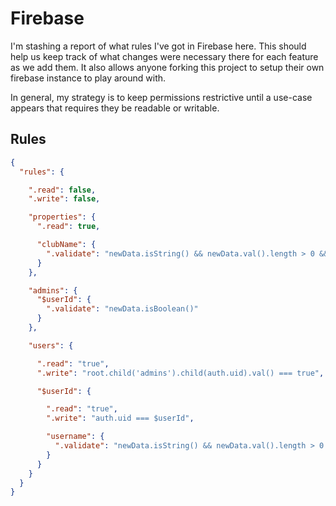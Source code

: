 # Firebase

I'm stashing a report of what rules I've got in Firebase here. This should help us keep track of what changes were necessary there for each feature as we add them. It also allows anyone forking this project to setup their own firebase instance to play around with.

In general, my strategy is to keep permissions restrictive until a use-case appears that requires they be readable or writable.

## Rules

```json
{
  "rules": {

    ".read": false,
    ".write": false,

    "properties": {
      ".read": true,

      "clubName": {
        ".validate": "newData.isString() && newData.val().length > 0 && newData.val().length <= 50"
      }
    },

    "admins": {
      "$userId": {
        ".validate": "newData.isBoolean()"
      }
    },

    "users": {

      ".read": "true",
      ".write": "root.child('admins').child(auth.uid).val() === true",

      "$userId": {

        ".read": "true",
        ".write": "auth.uid === $userId",

        "username": {
          ".validate": "newData.isString() && newData.val().length > 0 && newData.val().length <= 50"
        }
      }
    }
  }
}

```
